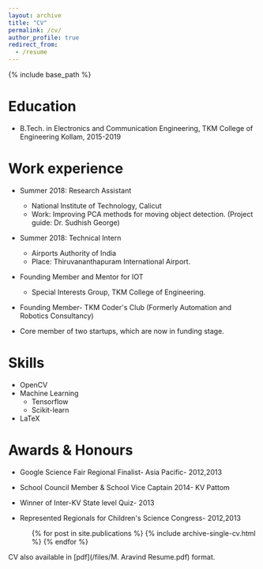 ```yaml
---
layout: archive
title: "CV"
permalink: /cv/
author_profile: true
redirect_from:
  - /resume
---
```


{% include base_path %}

   
   
Education
======
* B.Tech. in Electronics and Communication Engineering, TKM College of Engineering Kollam, 2015-2019

Work experience
======
* Summer 2018: Research Assistant
  * National Institute of Technology, Calicut
  * Work: Improving PCA methods for moving object detection. (Project guide: Dr. Sudhish George)   

* Summer 2018: Technical Intern
  * Airports Authority of India
  * Place: Thiruvananthapuram International Airport.    
  
* Founding Member and Mentor for IOT
  * Special Interests Group, TKM College of Engineering.   
  
* Founding Member- TKM Coder's Club (Formerly Automation and Robotics Consultancy)   
* Core member of two startups, which are now in funding stage.   
  
Skills
======
* OpenCV
* Machine Learning
  * Tensorflow
  * Scikit-learn
* LaTeX

Awards & Honours
======
* Google Science Fair Regional Finalist- Asia Pacific- 2012,2013
* School Council Member & School Vice Captain 2014- KV Pattom
* Winner of Inter-KV State level Quiz- 2013
* Represented Regionals for Children's Science Congress- 2012,2013 


  <ul>{% for post in site.publications %}
    {% include archive-single-cv.html %}
  {% endfor %}</ul>  
     
        
           
CV also available in [pdf](/files/M. Aravind Resume.pdf) format.


